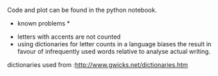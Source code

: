 Code and plot can be found in the python notebook. 

* known problems * 
- letters with accents are not counted
- using dictionaries for letter counts in a language biases the result in favour of infrequently used words relative to analyse actual writing.


dictionaries used from :http://www.gwicks.net/dictionaries.htm
